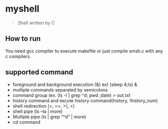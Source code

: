 # myshell
> Shell written by C
## How to run
You need gcc compiler to execute makefile or just compile smsh.c with any c compilers.
## supported command<br>
- foreground and background execution (&) ex) (sleep 4;ls) & <br>
- multiple commands separated by semicolons <br>
- command group (ex. (ls -l | grep ^d; pwd ;date) > out.txt <br>
- history command and excute history command(history, !history_num) <br>
- shell redirection (>, >>, >|, <) <br>
- shell pipe (ls –la | more) <br>
- Multiple pipe (ls | grep “^d” | more) <br>
- cd command <br>

